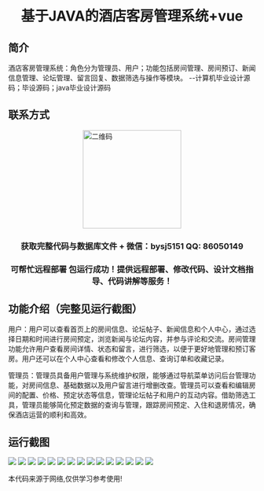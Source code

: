 <p><h1 align="center">基于JAVA的酒店客房管理系统+vue</h1></p>

## 简介
酒店客房管理系统：角色分为管理员、用户；功能包括房间管理、房间预订、新闻信息管理、论坛管理、留言回复、数据筛选与操作等模块。    --计算机毕业设计源码；毕设源码；java毕业设计源码


## 联系方式
<img src="https://bs-1329754181.cos.ap-shanghai.myqcloud.com/wx.jpg" alt="二维码" style="display: block; margin: 0 auto;" width="200px">
<p><h3 align="center">获取完整代码与数据库文件 + 微信：bysj5151 QQ: 86050149</h3></p>
<p><h3 align="center">可帮忙远程部署 包运行成功！提供远程部署、修改代码、设计文档指导、代码讲解等服务！</h3></p>

## 功能介绍（完整见运行截图）
用户：用户可以查看首页上的房间信息、论坛帖子、新闻信息和个人中心，通过选择日期和时间进行房间预定，浏览新闻与论坛内容，并参与评论和交流。房间管理功能允许用户查看房间详情、状态和留言，进行筛选，以便于更好地管理和预订客房。用户还可以在个人中心查看和修改个人信息、查询订单和收藏记录。

管理员：管理员具备用户管理与系统维护权限，能够通过导航菜单访问后台管理功能，对房间信息、基础数据以及用户留言进行增删改查。管理员可以查看和编辑房间的配置、价格、预定状态等信息，管理论坛帖子和用户的互动内容。借助筛选工具，管理员能够简化预定数据的查询与管理，跟踪房间预定、入住和退房情况，确保酒店运营的顺利和高效。


## 运行截图
![](https://bs-1329754181.cos.ap-shanghai.myqcloud.com/ssm/HotelRoomManagementSystem1/img/001.jpg)
![](https://bs-1329754181.cos.ap-shanghai.myqcloud.com/ssm/HotelRoomManagementSystem1/img/002.jpg)
![](https://bs-1329754181.cos.ap-shanghai.myqcloud.com/ssm/HotelRoomManagementSystem1/img/003.jpg)
![](https://bs-1329754181.cos.ap-shanghai.myqcloud.com/ssm/HotelRoomManagementSystem1/img/004.jpg)
![](https://bs-1329754181.cos.ap-shanghai.myqcloud.com/ssm/HotelRoomManagementSystem1/img/005.jpg)
![](https://bs-1329754181.cos.ap-shanghai.myqcloud.com/ssm/HotelRoomManagementSystem1/img/006.jpg)
![](https://bs-1329754181.cos.ap-shanghai.myqcloud.com/ssm/HotelRoomManagementSystem1/img/007.jpg)
![](https://bs-1329754181.cos.ap-shanghai.myqcloud.com/ssm/HotelRoomManagementSystem1/img/008.jpg)
![](https://bs-1329754181.cos.ap-shanghai.myqcloud.com/ssm/HotelRoomManagementSystem1/img/009.jpg)
![](https://bs-1329754181.cos.ap-shanghai.myqcloud.com/ssm/HotelRoomManagementSystem1/img/010.jpg)
![](https://bs-1329754181.cos.ap-shanghai.myqcloud.com/ssm/HotelRoomManagementSystem1/img/011.jpg)
![](https://bs-1329754181.cos.ap-shanghai.myqcloud.com/ssm/HotelRoomManagementSystem1/img/012.jpg)
![](https://bs-1329754181.cos.ap-shanghai.myqcloud.com/ssm/HotelRoomManagementSystem1/img/013.jpg)
![](https://bs-1329754181.cos.ap-shanghai.myqcloud.com/ssm/HotelRoomManagementSystem1/img/014.jpg)
![](https://bs-1329754181.cos.ap-shanghai.myqcloud.com/ssm/HotelRoomManagementSystem1/img/015.jpg)

<p>本代码来源于网络,仅供学习参考使用!</p>
